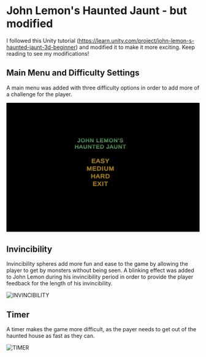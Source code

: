 # John Lemon's Haunted Jaunt - but modified

I followed this Unity tutorial (https://learn.unity.com/project/john-lemon-s-haunted-jaunt-3d-beginner) and modified it to make it more exciting. 
Keep reading to see my modifications!

## Main Menu and Difficulty Settings

A main menu was added with three difficulty options in order to add more of a challenge for the player.

![MAINMENU](Screenshots/menu.png)

## Invincibility

Invincibility spheres add more fun and ease to the game by allowing the player to get by monsters without being seen. 
A blinking effect was added to John Lemon during his invincibility period in order to provide the player feedback for the length of his invincibility. 

![INVINCIBILITY](Screenshots/invincibility.gif)

## Timer

A timer makes the game more difficult, as the payer needs to get out of the haunted house as fast as they can. 

![TIMER](Screenshots/timeup.gif)

